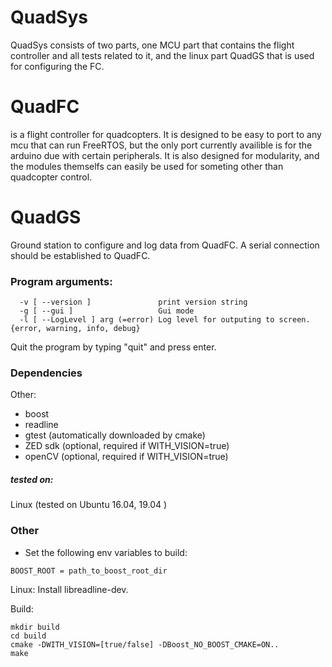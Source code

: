 # QuadSys 
QuadSys consists of two parts, one MCU part that contains the flight controller and all tests related to it, and the linux part QuadGS that is used for configuring the FC. 


# QuadFC

is a flight controller for quadcopters. It is designed to be easy to port to any mcu that can run FreeRTOS, but the only port currently availible is for the arduino due with certain peripherals. It is also designed for modularity, and the modules themselfs can easily be used for someting other than quadcopter control. 

# QuadGS

Ground station to configure and log data from QuadFC. A serial connection should be established to QuadFC. 

### Program arguments: 

```  -h [ --help ]                  produce help message
  -v [ --version ]               print version string
  -g [ --gui ]                   Gui mode
  -l [ --LogLevel ] arg (=error) Log level for outputing to screen. {error, warning, info, debug}
```
Quit the program by typing "quit" and press enter. 

### Dependencies
  
Other:
 - boost
 - readline
 - gtest (automatically downloaded by cmake)
 - ZED sdk (optional, required if WITH_VISION=true)
 - openCV (optional, required if WITH_VISION=true)
  
##### tested on:
Linux (tested on Ubuntu 16.04, 19.04 )

### Other
- Set the following env variables to build: 

``` 
BOOST_ROOT = path_to_boost_root_dir
``` 
Linux:
Install libreadline-dev. 

Build: 
```
mkdir build
cd build
cmake -DWITH_VISION=[true/false] -DBoost_NO_BOOST_CMAKE=ON.. 
make
```

